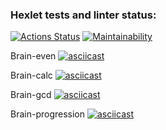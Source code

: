### Hexlet tests and linter status:
[![Actions Status](https://github.com/Maykolson/frontend-project-44/workflows/hexlet-check/badge.svg)](https://github.com/Maykolson/frontend-project-44/actions)
[![Maintainability](https://api.codeclimate.com/v1/badges/0d6c304a4b5364344af3/maintainability)](https://codeclimate.com/github/Maykolson/frontend-project-44/maintainability)

Brain-even
[![asciicast](https://asciinema.org/a/pHoOoCER23YJf1OQtkYxoQTAM.svg)](https://asciinema.org/a/pHoOoCER23YJf1OQtkYxoQTAM)

Brain-calc
[![asciicast](https://asciinema.org/a/OCb1vxz0UuAyvvI8IgR5QpHTx.svg)](https://asciinema.org/a/OCb1vxz0UuAyvvI8IgR5QpHTx)

Brain-gcd
[![asciicast](https://asciinema.org/a/xcc40wZ4qxKlL5Iis5MF8N8xw.svg)](https://asciinema.org/a/xcc40wZ4qxKlL5Iis5MF8N8xw)

Brain-progression
[![asciicast](https://asciinema.org/a/vMAK0oZTVQv2S5PYihM43sQqX.svg)](https://asciinema.org/a/vMAK0oZTVQv2S5PYihM43sQqX)